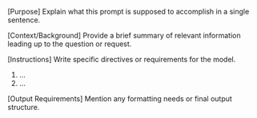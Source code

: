 [Purpose]
Explain what this prompt is supposed to accomplish in a single sentence.

[Context/Background]
Provide a brief summary of relevant information leading up to the question or request.

[Instructions]
Write specific directives or requirements for the model.
1. ...
2. ...

[Output Requirements]
Mention any formatting needs or final output structure. 
